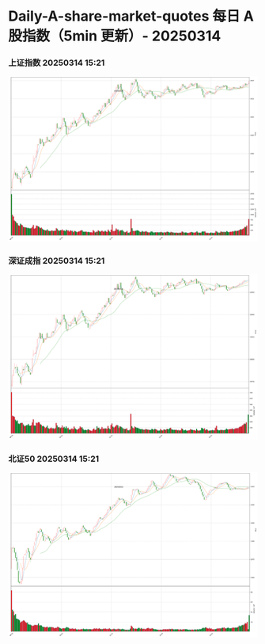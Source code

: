
# Daily-A-share-market-quotes 每日 A 股指数（5min 更新）- 20250314

### 上证指数 20250314 15:21
![](./fig/2025/3/20250314-sh000001.png)

### 深证成指 20250314 15:21
![](./fig/2025/3/20250314-sz399001.png)

### 北证50 20250314 15:21
![](./fig/2025/3/20250314-bj899050.png)
